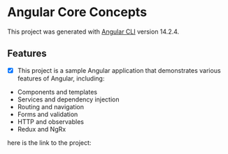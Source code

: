 # Angular Core Concepts

This project was generated with [Angular CLI](https://github.com/angular/angular-cli) version 14.2.4.

## Features

- [x] This project is a sample Angular application that demonstrates various features of Angular, including:

- Components and templates
- Services and dependency injection
- Routing and navigation
- Forms and validation
- HTTP and observables
- Redux and NgRx

here is the link to the project: 
